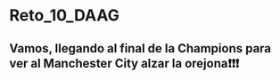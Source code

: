 # Reto_10_DAAG
## Vamos, llegando al final de la Champions para ver al Manchester City  alzar la orejona:exclamation::exclamation::exclamation:



